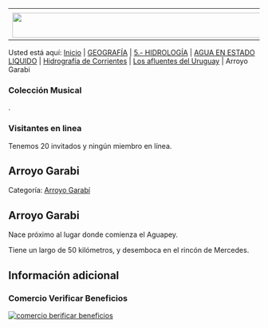 <table><tbody><tr><td><center></center></td></tr><tr><td><center><a href="https://www.corrientes.gov.ar/" target="_blank"><img src="http://descubrircorrientes.com.ar/2012/index.php/1563-geografia/5-hidrologia/agua-en-estado-liquido/hidrografia-de-corrientes/los-tributarios-del-uruguay/banner-corrientes.jpg" width="580" height="50" alt=""></a></center></td></tr></tbody></table>

Usted está aquí: [Inicio](http://descubrircorrientes.com.ar/2012/) | [GEOGRAFÍA](http://descubrircorrientes.com.ar/2012/index.php/410-geografia) | [5.- HIDROLOGÍA](http://descubrircorrientes.com.ar/2012/index.php/417-geografia/5-hidrologia) | [AGUA EN ESTADO LIQUIDO](http://descubrircorrientes.com.ar/2012/index.php/1488-geografia/5-hidrologia/agua-en-estado-liquido) | [Hidrografía de Corrientes](http://descubrircorrientes.com.ar/2012/index.php/1545-geografia/5-hidrologia/agua-en-estado-liquido/hidrografia-de-corrientes) | [Los afluentes del Uruguay](http://descubrircorrientes.com.ar/2012/index.php/1549-geografia/5-hidrologia/agua-en-estado-liquido/hidrografia-de-corrientes/los-tributarios-del-uruguay) | Arroyo Garabi

### Colección Musical

.

### Visitantes en linea

Tenemos 20 invitados y ningún miembro en línea.

## Arroyo Garabi

Categoría: [Arroyo Garabí](http://descubrircorrientes.com.ar/2012/index.php/1563-geografia/5-hidrologia/agua-en-estado-liquido/hidrografia-de-corrientes/los-tributarios-del-uruguay/arroyo-garabi)

## Arroyo Garabi

Nace próximo al lugar donde comienza el Aguapey.

Tiene un largo de 50 kilómetros, y desemboca en el rincón de Mercedes.

## Información adicional

### Comercio Verificar Beneficios

[![comercio berificar beneficios](http://descubrircorrientes.com.ar/2012/index.php/1563-geografia/5-hidrologia/agua-en-estado-liquido/hidrografia-de-corrientes/los-tributarios-del-uruguay/images/botones_beneficios/comercio_berificar_beneficios.png)](http://descubrircomercio.zapto.org/)
